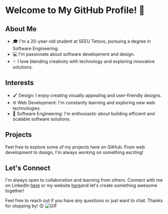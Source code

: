 # Welcome to My GitHub Profile! 👋
## About Me
- 🎓 I'm a 20-year-old student at SEEU Tetovo, pursuing a degree in Software Engineering.
- 💻 I'm passionate about software development and design.
- ✨ I love blending creativity with technology and exploring innovative solutions.

## Interests
- 🖌️ Design: I enjoy creating visually appealing and user-friendly designs.
- 🌐 Web Development: I'm constantly learning and exploring new web technologies.
- 🤖 Software Engineering: I'm enthusiastic about building efficient and scalable software solutions.

## Projects
Feel free to explore some of my projects here on GitHub. From web development to design, I'm always working on something exciting!

## Let's Connect
I'm always open to collaboration and learning from others. Connect with me on LinkedIn [here](https://linkedin.com/in/dorantvelija) or my website [here](https://dorantvelija.com)and let's create something awesome together!

Feel free to reach out if you have any questions or just want to chat. Thanks for stopping by! 😊
![GIF](https://media.giphy.com/media/JqmupuTVZYaQX5s094/giphy.gif?cid=ecf05e472w2hss1t5h9muel4o4xwpcmwg8aedygphasvz04h&ep=v1_gifs_search&rid=giphy.gif&ct=g)
